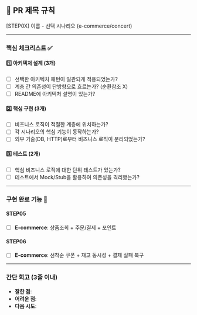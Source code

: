 ## :pushpin: PR 제목 규칙
[STEP0X] 이름 - 선택 시나리오 (e-commerce/concert)

---
### **핵심 체크리스트** :white_check_mark:

#### :one: 아키텍처 설계 (3개)
- [ ] 선택한 아키텍처 패턴이 일관되게 적용되었는가?
- [ ] 계층 간 의존성이 단방향으로 흐르는가? (순환참조 X)
- [ ] README에 아키텍처 설명이 있는가?

#### :two: 핵심 구현 (3개)
- [ ] 비즈니스 로직이 적절한 계층에 위치하는가?
- [ ] 각 시나리오의 핵심 기능이 동작하는가?
- [ ] 외부 기술(DB, HTTP)로부터 비즈니스 로직이 분리되었는가?

#### :three: 테스트 (2개)
- [ ] 핵심 비즈니스 로직에 대한 단위 테스트가 있는가?
- [ ] 테스트에서 Mock/Stub을 활용하여 의존성을 격리했는가?

---
### **구현 완료 기능** :pencil:

#### STEP05
- [ ] **E-commerce**: 상품조회 + 주문/결제 + 포인트

#### STEP06
- [ ] **E-commerce**: 선착순 쿠폰 + 재고 동시성 + 결제 실패 복구

---
### **간단 회고** (3줄 이내)
- **잘한 점**:
- **어려운 점**:
- **다음 시도**: